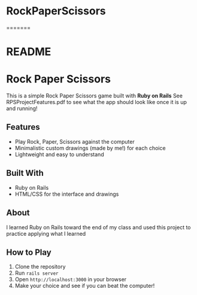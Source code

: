 # RockPaperScissors
=======
# README

# Rock Paper Scissors

This is a simple Rock Paper Scissors game built with **Ruby on Rails**
See RPSProjectFeatures.pdf to see what the app should look like once it is up and running!

## Features
- Play Rock, Paper, Scissors against the computer
- Minimalistic custom drawings (made by me!) for each choice
- Lightweight and easy to understand

## Built With
- Ruby on Rails
- HTML/CSS for the interface and drawings

## About
I learned Ruby on Rails toward the end of my class and used this project to practice applying what I learned

## How to Play
1. Clone the repository
2. Run `rails server`
3. Open `http://localhost:3000` in your browser
4. Make your choice and see if you can beat the computer!
